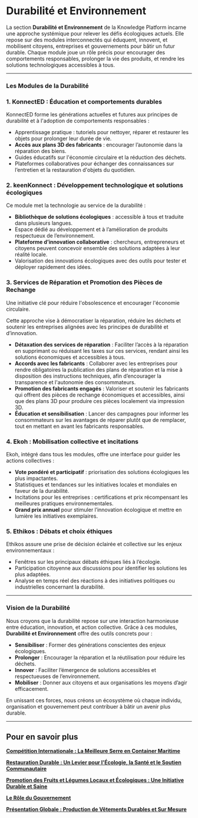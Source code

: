 # Durabilité et Environnement

La section **Durabilité et Environnement** de la Knowledge Platform incarne une approche systémique pour relever les défis écologiques actuels. Elle repose sur des modules interconnectés qui éduquent, innovent, et mobilisent citoyens, entreprises et gouvernements pour bâtir un futur durable. Chaque module joue un rôle précis pour encourager des comportements responsables, prolonger la vie des produits, et rendre les solutions technologiques accessibles à tous.

---

### **Les Modules de la Durabilité**

### **1. KonnectED : Éducation et comportements durables**

KonnectED forme les générations actuelles et futures aux principes de durabilité et à l'adoption de comportements responsables :

- Apprentissage pratique : tutoriels pour nettoyer, réparer et restaurer les objets pour prolonger leur durée de vie.
- **Accès aux plans 3D des fabricants** : encourager l’autonomie dans la réparation des biens.
- Guides éducatifs sur l'économie circulaire et la réduction des déchets.
- Plateformes collaboratives pour échanger des connaissances sur l’entretien et la restauration d'objets du quotidien.

### **2. keenKonnect : Développement technologique et solutions écologiques**

Ce module met la technologie au service de la durabilité :

- **Bibliothèque de solutions écologiques** : accessible à tous et traduite dans plusieurs langues.
- Espace dédié au développement et à l’amélioration de produits respectueux de l’environnement.
- **Plateforme d’innovation collaborative** : chercheurs, entrepreneurs et citoyens peuvent concevoir ensemble des solutions adaptées à leur réalité locale.
- Valorisation des innovations écologiques avec des outils pour tester et déployer rapidement des idées.

### **3. Services de Réparation et Promotion des Pièces de Rechange**

Une initiative clé pour réduire l'obsolescence et encourager l'économie circulaire.

Cette approche vise à démocratiser la réparation, réduire les déchets et soutenir les entreprises alignées avec les principes de durabilité et d’innovation.

- **Détaxation des services de réparation** : Faciliter l’accès à la réparation en supprimant ou réduisant les taxes sur ces services, rendant ainsi les solutions économiques et accessibles à tous.
- **Accords avec les fabricants** : Collaborer avec les entreprises pour rendre obligatoires la publication des plans de réparation et la mise à disposition des instructions techniques, afin d’encourager la transparence et l'autonomie des consommateurs.
- **Promotion des fabricants engagés** : Valoriser et soutenir les fabricants qui offrent des pièces de rechange économiques et accessibles, ainsi que des plans 3D pour produire ces pièces localement via impression 3D.
- **Éducation et sensibilisation** : Lancer des campagnes pour informer les consommateurs sur les avantages de réparer plutôt que de remplacer, tout en mettant en avant les fabricants responsables.

### **4. Ekoh : Mobilisation collective et incitations**

Ekoh, intégré dans tous les modules, offre une interface pour guider les actions collectives :

- **Vote pondéré et participatif** : priorisation des solutions écologiques les plus impactantes.
- Statistiques et tendances sur les initiatives locales et mondiales en faveur de la durabilité.
- Incitations pour les entreprises : certifications et prix récompensant les meilleures pratiques environnementales.
- **Grand prix annuel** pour stimuler l’innovation écologique et mettre en lumière les initiatives exemplaires.

### **5. Ethikos : Débats et choix éthiques**

Ethikos assure une prise de décision éclairée et collective sur les enjeux environnementaux :

- Fenêtres sur les principaux débats éthiques liés à l’écologie.
- Participation citoyenne aux discussions pour identifier les solutions les plus adaptées.
- Analyse en temps réel des réactions à des initiatives politiques ou industrielles concernant la durabilité.

---

### **Vision de la Durabilité**

Nous croyons que la durabilité repose sur une interaction harmonieuse entre éducation, innovation, et action collective. Grâce à ces modules, **Durabilité et Environnement** offre des outils concrets pour :

- **Sensibiliser** : Former des générations conscientes des enjeux écologiques.
- **Prolonger** : Encourager la réparation et la réutilisation pour réduire les déchets.
- **Innover** : Faciliter l’émergence de solutions accessibles et respectueuses de l’environnement.
- **Mobiliser** : Donner aux citoyens et aux organisations les moyens d’agir efficacement.

En unissant ces forces, nous créons un écosystème où chaque individu, organisation et gouvernement peut contribuer à bâtir un avenir plus durable.

---

## Pour en savoir plus

[**Compétition Internationale : La Meilleure Serre en Container Maritime**](Durabilite%CC%81%20et%20Environnement%2015409637d3f7800b89a0ea71c1da4a44/Compe%CC%81tition%20Internationale%20La%20Meilleure%20Serre%20en%20%2016409637d3f7809090adf6bc0713b4e6.md)

[**Restauration Durable : Un Levier pour l'Écologie, la Santé et le Soutien Communautaire**](Durabilite%CC%81%20et%20Environnement%2015409637d3f7800b89a0ea71c1da4a44/Restauration%20Durable%20Un%20Levier%20pour%20l'E%CC%81cologie,%20l%2016509637d3f780d2a6b3ee40892de72f.md)

[**Promotion des Fruits et Légumes Locaux et Écologiques : Une Initiative Durable et Saine**](Durabilite%CC%81%20et%20Environnement%2015409637d3f7800b89a0ea71c1da4a44/Promotion%20des%20Fruits%20et%20Le%CC%81gumes%20Locaux%20et%20E%CC%81colog%2016509637d3f780fbbe61d4e40a210b7e.md)

[**Le Rôle du Gouvernement**](Durabilite%CC%81%20et%20Environnement%2015409637d3f7800b89a0ea71c1da4a44/Le%20Ro%CC%82le%20du%20Gouvernement%2016509637d3f780e6a0d0feb65787eadf.md)

[**Présentation Globale : Production de Vêtements Durables et Sur Mesure**](Durabilite%CC%81%20et%20Environnement%2015409637d3f7800b89a0ea71c1da4a44/Pre%CC%81sentation%20Globale%20Production%20de%20Ve%CC%82tements%20Dur%2016609637d3f780f9b767e84b50d9e49e.md)